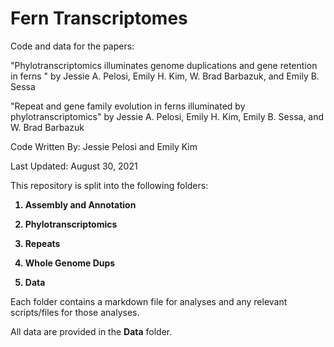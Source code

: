 # Fern Transcriptomes 

Code and data for the papers:

"Phylotranscriptomics illuminates genome duplications and gene retention in ferns " by Jessie A. Pelosi, Emily H. Kim, W. Brad Barbazuk, and Emily B. Sessa

"Repeat and gene family evolution in ferns illuminated by phylotranscriptomics" by Jessie A. Pelosi, Emily H. Kim, Emily B. Sessa, and W. Brad Barbazuk 

Code Written By: Jessie Pelosi and Emily Kim 

Last Updated: August 30, 2021 

This repository is split into the following folders: 
<b>
  
 1) Assembly and Annotation
  
 2) Phylotranscriptomics 
 
 3) Repeats
 
 4) Whole Genome Dups
 
 5) Data 

</b>


Each folder contains a markdown file for analyses and any relevant scripts/files for those analyses. 

All data are provided in the <b>Data</b> folder. 
